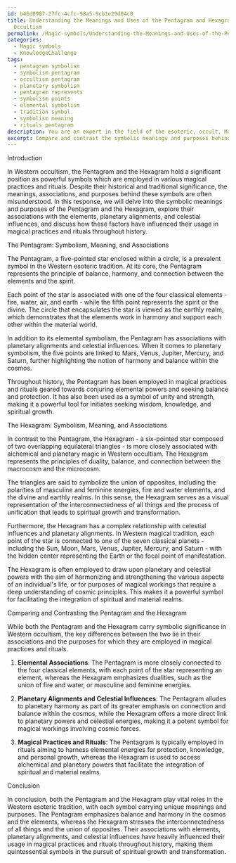 ```yaml
---
id: b46d0907-27fc-4cfc-98a5-9cb1e29d04c0
title: Understanding the Meanings and Uses of the Pentagram and Hexagram in Western
  Occultism
permalink: /Magic-symbols/Understanding-the-Meanings-and-Uses-of-the-Pentagram-and-Hexagram-in-Western-Occultism/
categories:
  - Magic symbols
  - KnowledgeChallenge
tags:
  - pentagram symbolism
  - symbolism pentagram
  - occultism pentagram
  - planetary symbolism
  - pentagram represents
  - symbolism points
  - elemental symbolism
  - tradition symbol
  - symbolism meaning
  - rituals pentagram
description: You are an expert in the field of the esoteric, occult, Magic symbols and Education. You are a writer of tests, challenges, books and deep knowledge on Magic symbols for initiates and students to gain deep insights and understanding from. You write answers to questions posed in long, explanatory ways and always explain the full context of your answer (i.e., related concepts, formulas, examples, or history), as well as the step-by-step thinking process you take to answer the challenges. Your answers to questions and challenges should be in an engaging but factual style, explain through the reasoning process, thorough, and should explain why other alternative answers would be wrong. Summarize the key themes, ideas, and conclusions at the end.
excerpt: Compare and contrast the symbolic meanings and purposes behind the Pentagram and the Hexagram in Western occultism, illustrating the ways in which their associations with the elements, planetary alignments, and celestial influences have influenced their use in magical practices and rituals throughout history.
---
```

Introduction

In Western occultism, the Pentagram and the Hexagram hold a significant position as powerful symbols which are employed in various magical practices and rituals. Despite their historical and traditional significance, the meanings, associations, and purposes behind these symbols are often misunderstood. In this response, we will delve into the symbolic meanings and purposes of the Pentagram and the Hexagram, explore their associations with the elements, planetary alignments, and celestial influences, and discuss how these factors have influenced their usage in magical practices and rituals throughout history.

The Pentagram: Symbolism, Meaning, and Associations

The Pentagram, a five-pointed star enclosed within a circle, is a prevalent symbol in the Western esoteric tradition. At its core, the Pentagram represents the principle of balance, harmony, and connection between the elements and the spirit.

Each point of the star is associated with one of the four classical elements - fire, water, air, and earth - while the fifth point represents the spirit or the divine. The circle that encapsulates the star is viewed as the earthly realm, which demonstrates that the elements work in harmony and support each other within the material world.

In addition to its elemental symbolism, the Pentagram has associations with planetary alignments and celestial influences. When it comes to planetary symbolism, the five points are linked to Mars, Venus, Jupiter, Mercury, and Saturn, further highlighting the notion of harmony and balance within the cosmos.

Throughout history, the Pentagram has been employed in magical practices and rituals geared towards conjuring elemental powers and seeking balance and protection. It has also been used as a symbol of unity and strength, making it a powerful tool for initiates seeking wisdom, knowledge, and spiritual growth.

The Hexagram: Symbolism, Meaning, and Associations

In contrast to the Pentagram, the Hexagram - a six-pointed star composed of two overlapping equilateral triangles - is more closely associated with alchemical and planetary magic in Western occultism. The Hexagram represents the principles of duality, balance, and connection between the macrocosm and the microcosm.

The triangles are said to symbolize the union of opposites, including the polarities of masculine and feminine energies, fire and water elements, and the divine and earthly realms. In this sense, the Hexagram serves as a visual representation of the interconnectedness of all things and the process of unification that leads to spiritual growth and transformation.

Furthermore, the Hexagram has a complex relationship with celestial influences and planetary alignments. In Western magical tradition, each point of the star is connected to one of the seven classical planets - including the Sun, Moon, Mars, Venus, Jupiter, Mercury, and Saturn - with the hidden center representing the Earth or the focal point of manifestation.

The Hexagram is often employed to draw upon planetary and celestial powers with the aim of harmonizing and strengthening the various aspects of an individual's life, or for purposes of magical workings that require a deep understanding of cosmic principles. This makes it a powerful symbol for facilitating the integration of spiritual and material realms.

Comparing and Contrasting the Pentagram and the Hexagram

While both the Pentagram and the Hexagram carry symbolic significance in Western occultism, the key differences between the two lie in their associations and the purposes for which they are employed in magical practices and rituals.

1. **Elemental Associations**: The Pentagram is more closely connected to the four classical elements, with each point of the star representing an element, whereas the Hexagram emphasizes dualities, such as the union of fire and water, or masculine and feminine energies.

2. **Planetary Alignments and Celestial Influences**: The Pentagram alludes to planetary harmony as part of its greater emphasis on connection and balance within the cosmos, while the Hexagram offers a more direct link to planetary powers and celestial energies, making it a potent symbol for magical workings involving cosmic forces.

3. **Magical Practices and Rituals**: The Pentagram is typically employed in rituals aiming to harness elemental energies for protection, knowledge, and personal growth, whereas the Hexagram is used to access alchemical and planetary powers that facilitate the integration of spiritual and material realms.

Conclusion

In conclusion, both the Pentagram and the Hexagram play vital roles in the Western esoteric tradition, with each symbol carrying unique meanings and purposes. The Pentagram emphasizes balance and harmony in the cosmos and the elements, whereas the Hexagram stresses the interconnectedness of all things and the union of opposites. Their associations with elements, planetary alignments, and celestial influences have heavily influenced their usage in magical practices and rituals throughout history, making them quintessential symbols in the pursuit of spiritual growth and transformation.
